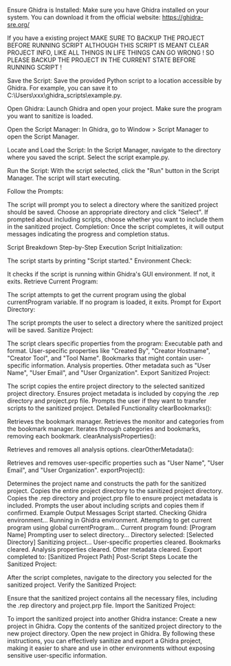 Ensure Ghidra is Installed:
Make sure you have Ghidra installed on your system. You can download it from the official website: https://ghidra-sre.org/

If you have a existing project MAKE SURE TO BACKUP THE PROJECT BEFORE RUNNING SCRIPT ALTHOUGH THIS SCRIPT IS MEANT CLEAR PROJECT INFO, LIKE ALL THINGS IN LIFE THINGS CAN GO WRONG !
SO PLEASE BACKUP THE PROJECT IN THE CURRENT STATE BEFORE RUNNING SCRIPT !

Save the Script:
Save the provided Python script to a location accessible by Ghidra. For example, you can save it to C:\Users\xxx\ghidra_scripts\example.py.

Open Ghidra:
Launch Ghidra and open your project. Make sure the program you want to sanitize is loaded.

Open the Script Manager:
In Ghidra, go to Window > Script Manager to open the Script Manager.

Locate and Load the Script:
In the Script Manager, navigate to the directory where you saved the script. Select the script example.py.

Run the Script:
With the script selected, click the "Run" button in the Script Manager. The script will start executing.

Follow the Prompts:

The script will prompt you to select a directory where the sanitized project should be saved. Choose an appropriate directory and click "Select".
If prompted about including scripts, choose whether you want to include them in the sanitized project.
Completion:
Once the script completes, it will output messages indicating the progress and completion status.

Script Breakdown
Step-by-Step Execution
Script Initialization:

The script starts by printing "Script started."
Environment Check:

It checks if the script is running within Ghidra's GUI environment. If not, it exits.
Retrieve Current Program:

The script attempts to get the current program using the global currentProgram variable. If no program is loaded, it exits.
Prompt for Export Directory:

The script prompts the user to select a directory where the sanitized project will be saved.
Sanitize Project:

The script clears specific properties from the program:
Executable path and format.
User-specific properties like "Created By", "Creator Hostname", "Creator Tool", and "Tool Name".
Bookmarks that might contain user-specific information.
Analysis properties.
Other metadata such as "User Name", "User Email", and "User Organization".
Export Sanitized Project:

The script copies the entire project directory to the selected sanitized project directory.
Ensures project metadata is included by copying the .rep directory and project.prp file.
Prompts the user if they want to transfer scripts to the sanitized project.
Detailed Functionality
clearBookmarks():

Retrieves the bookmark manager.
Retrieves the monitor and categories from the bookmark manager.
Iterates through categories and bookmarks, removing each bookmark.
clearAnalysisProperties():

Retrieves and removes all analysis options.
clearOtherMetadata():

Retrieves and removes user-specific properties such as "User Name", "User Email", and "User Organization".
exportProject():

Determines the project name and constructs the path for the sanitized project.
Copies the entire project directory to the sanitized project directory.
Copies the .rep directory and project.prp file to ensure project metadata is included.
Prompts the user about including scripts and copies them if confirmed.
Example Output Messages
Script started.
Checking Ghidra environment...
Running in Ghidra environment.
Attempting to get current program using global currentProgram...
Current program found: [Program Name]
Prompting user to select directory...
Directory selected: [Selected Directory]
Sanitizing project...
User-specific properties cleared.
Bookmarks cleared.
Analysis properties cleared.
Other metadata cleared.
Export completed to: [Sanitized Project Path]
Post-Script Steps
Locate the Sanitized Project:

After the script completes, navigate to the directory you selected for the sanitized project.
Verify the Sanitized Project:

Ensure that the sanitized project contains all the necessary files, including the .rep directory and project.prp file.
Import the Sanitized Project:

To import the sanitized project into another Ghidra instance:
Create a new project in Ghidra.
Copy the contents of the sanitized project directory to the new project directory.
Open the new project in Ghidra.
By following these instructions, you can effectively sanitize and export a Ghidra project, making it easier to share and use in other environments without exposing sensitive user-specific information.
